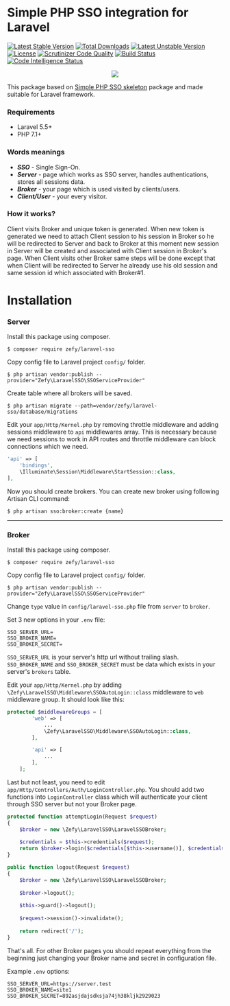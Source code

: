 # Simple PHP SSO integration for Laravel

[![Latest Stable Version](https://poser.pugx.org/zefy/laravel-sso/v/stable)](https://packagist.org/packages/zefy/laravel-sso)
[![Total Downloads](https://poser.pugx.org/zefy/laravel-sso/downloads)](https://packagist.org/packages/zefy/laravel-sso)
[![Latest Unstable Version](https://poser.pugx.org/zefy/laravel-sso/v/unstable)](https://packagist.org/packages/zefy/laravel-sso)
[![License](https://poser.pugx.org/zefy/laravel-sso/license)](https://packagist.org/packages/zefy/laravel-sso)
[![Scrutinizer Code Quality](https://scrutinizer-ci.com/g/zefy/laravel-sso/badges/quality-score.png?b=master)](https://scrutinizer-ci.com/g/zefy/laravel-sso/?branch=master)
[![Build Status](https://scrutinizer-ci.com/g/zefy/laravel-sso/badges/build.png?b=master)](https://scrutinizer-ci.com/g/zefy/laravel-sso/build-status/master)
[![Code Intelligence Status](https://scrutinizer-ci.com/g/zefy/laravel-sso/badges/code-intelligence.svg?b=master)](https://scrutinizer-ci.com/code-intelligence)

<p align="center"><img src="https://laravel.com/assets/img/components/logo-laravel.svg"></p>


This package based on [Simple PHP SSO skeleton](https://github.com/zefy/php-simple-sso) package and made suitable for Laravel framework.
### Requirements
* Laravel 5.5+
* PHP 7.1+

### Words meanings
* ***SSO*** - Single Sign-On.
* ***Server*** - page which works as SSO server, handles authentications, stores all sessions data.
* ***Broker*** - your page which is used visited by clients/users.
* ***Client/User*** - your every visitor.

### How it works?
Client visits Broker and unique token is generated. When new token is generated we need to attach Client session to his session in Broker so he will be redirected to Server and back to Broker at this moment new session in Server will be created and associated with Client session in Broker's page. When Client visits other Broker same steps will be done except that when Client will be redirected to Server he already use his old session and same session id which associated with Broker#1.

# Installation
### Server
Install this package using composer.
```shell
$ composer require zefy/laravel-sso
```


Copy config file to Laravel project `config/` folder.
```shell
$ php artisan vendor:publish --provider="Zefy\LaravelSSO\SSOServiceProvider"
```


Create table where all brokers will be saved.
```shell
$ php artisan migrate --path=vendor/zefy/laravel-sso/database/migrations
```


Edit your `app/Http/Kernel.php` by removing throttle middleware and adding sessions middleware to `api` middlewares array.
This is necessary because we need sessions to work in API routes and throttle middleware can block connections which we need.
```php
'api' => [
    'bindings',
    \Illuminate\Session\Middleware\StartSession::class,
],
```


Now you should create brokers.
You can create new broker using following Artisan CLI command:
```shell
$ php artisan sso:broker:create {name}
```

----------

### Broker
Install this package using composer.
```shell
$ composer require zefy/laravel-sso
```


Copy config file to Laravel project `config/` folder.
```shell
$ php artisan vendor:publish --provider="Zefy\LaravelSSO\SSOServiceProvider"
```


Change `type` value in `config/laravel-sso.php` file from `server`
 to `broker`.

 

Set 3 new options in your `.env` file:
```shell
SSO_SERVER_URL=
SSO_BROKER_NAME=
SSO_BROKER_SECRET=
```
`SSO_SERVER_URL` is your server's http url without trailing slash. `SSO_BROKER_NAME` and `SSO_BROKER_SECRET` must be data which exists in your server's `brokers` table.



Edit your `app/Http/Kernel.php` by adding `\Zefy\LaravelSSO\Middleware\SSOAutoLogin::class` middleware to `web` middleware group. It should look like this:
```php
protected $middlewareGroups = [
        'web' => [
            ...
            \Zefy\LaravelSSO\Middleware\SSOAutoLogin::class,
        ],

        'api' => [
            ...
        ],
    ];
```



Last but not least, you need to edit `app/Http/Controllers/Auth/LoginController.php`. You should add two functions into `LoginController` class which will authenticate your client through SSO server but not your Broker page.
```php
protected function attemptLogin(Request $request)
{
    $broker = new \Zefy\LaravelSSO\LaravelSSOBroker;
    
    $credentials = $this->credentials($request);
    return $broker->login($credentials[$this->username()], $credentials['password']);
}

public function logout(Request $request)
{
    $broker = new \Zefy\LaravelSSO\LaravelSSOBroker;
    
    $broker->logout();
    
    $this->guard()->logout();
    
    $request->session()->invalidate();
    
    return redirect('/');
}
```


That's all. For other Broker pages you should repeat everything from the beginning just changing your Broker name and secret in configuration file.




Example `.env` options:
```shell
SSO_SERVER_URL=https://server.test
SSO_BROKER_NAME=site1
SSO_BROKER_SECRET=892asjdajsdksja74jh38kljk2929023
```